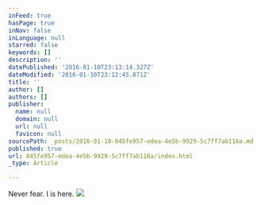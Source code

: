 ```yaml
---
inFeed: true
hasPage: true
inNav: false
inLanguage: null
starred: false
keywords: []
description: ''
datePublished: '2016-01-10T23:13:14.327Z'
dateModified: '2016-01-10T23:12:45.871Z'
title: ''
author: []
authors: []
publisher:
  name: null
  domain: null
  url: null
  favicon: null
sourcePath: _posts/2016-01-10-845fe957-edea-4e5b-9929-5c7ff7ab116a.md
published: true
url: 845fe957-edea-4e5b-9929-5c7ff7ab116a/index.html
_type: Article

---
```

Never fear. I is here.
![](https://the-grid-user-content.s3-us-west-2.amazonaws.com/0cd4ffef-7ace-42c0-96c9-af73e00cb4e0.jpg)